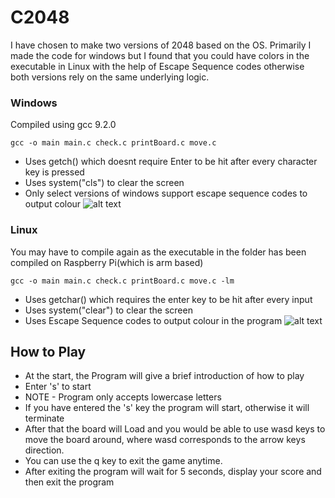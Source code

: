 # C2048
I have chosen to make two versions of 2048 based on the OS.
Primarily I made the code for windows but I found that you could have colors in the executable in Linux with the help of Escape Sequence codes otherwise both versions rely on the same underlying logic.

### Windows 
Compiled using gcc 9.2.0
```
gcc -o main main.c check.c printBoard.c move.c
```
* Uses getch() which doesnt require Enter to be hit after every character key is pressed
* Uses system("cls") to clear the screen
* Only select versions of windows support escape sequence codes to output colour
![alt text](https://imgur.com/hdVf0Jh)

### Linux
You may have to compile again as the executable in the folder has been compiled on Raspberry Pi(which is arm based)
```
gcc -o main main.c check.c printBoard.c move.c -lm
```
* Uses getchar() which requires the enter key to be hit after every input
* Uses system("clear") to clear the screen
* Uses Escape Sequence codes to output colour in the program
![alt text](https://imgur.com/rAhMcPj)

## How to Play

* At the start, the Program will give a brief introduction of how to play 
* Enter 's' to start
* NOTE - Program only accepts lowercase letters
* If you have entered the 's' key the program will start, otherwise it will terminate
* After that the board will Load and you would be able to use wasd keys to move the board around, where wasd corresponds to the arrow keys direction.
* You can use the q key to exit the game anytime.
* After exiting the program will wait for 5 seconds, display your score and then exit the program
